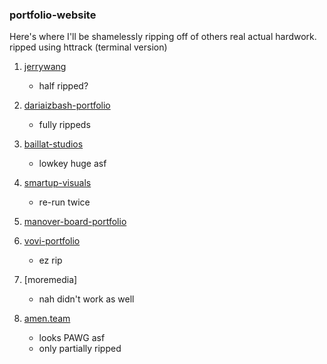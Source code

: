 ### portfolio-website

Here's where I'll be shamelessly ripping off of others real actual hardwork.
ripped using httrack (terminal version)
1. [jerrywang](https://www.jw.works/)
    - half ripped?


2. [dariaizbash-portfolio](https://www.dariaizbash.com/)
    - fully rippeds

3. [baillat-studios](https://baillatstudio.com/en)
    - lowkey huge asf

4. [smartup-visuals](https://smartupvisuals.com/)
    - re-run twice


5. [manover-board-portfolio](https://manoverboard.com/)


6. [vovi-portfolio](https://www.vovi.studio/)
    - ez rip

7. [moremedia]
    - nah  didn't  work as well

8. [amen.team](https://amen.team/)
    - looks PAWG asf
    -  only  partially  ripped
